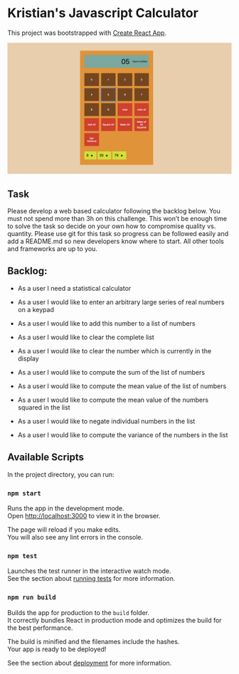 # Kristian's Javascript Calculator

This project was bootstrapped with [Create React App](https://github.com/facebookincubator/create-react-app).

![Screenshot](/src/assets/images/calculator-in-action.png)

## Task

Please develop a web based calculator following the backlog below. You must not spend more than 3h on this challenge. This won’t be enough time to solve the task so decide on your own how to compromise quality vs. quantity. Please use git for this task so progress can be followed easily and add a README.md so new developers know where to start. All other tools and frameworks are up to you.

## Backlog:

- As a user I need a statistical calculator

- As a user I would like to enter an arbitrary large series of real numbers on a keypad

- As a user I would like to add this number to a list of numbers

- As a user I would like to clear the complete list

- As a user I would like to clear the number which is currently in the display

- As a user I would like to compute the sum of the list of numbers

- As a user I would like to compute the mean value of the list of numbers

- As a user I would like to compute the mean value of the numbers squared in the list

- As a user I would like to negate individual numbers in the list

- As a user I would like to compute the variance of the numbers in the list

## Available Scripts

In the project directory, you can run:

### `npm start`

Runs the app in the development mode.<br>
Open [http://localhost:3000](http://localhost:3000) to view it in the browser.

The page will reload if you make edits.<br>
You will also see any lint errors in the console.

### `npm test`

Launches the test runner in the interactive watch mode.<br>
See the section about [running tests](#running-tests) for more information.

### `npm run build`

Builds the app for production to the `build` folder.<br>
It correctly bundles React in production mode and optimizes the build for the best performance.

The build is minified and the filenames include the hashes.<br>
Your app is ready to be deployed!

See the section about [deployment](#deployment) for more information.
